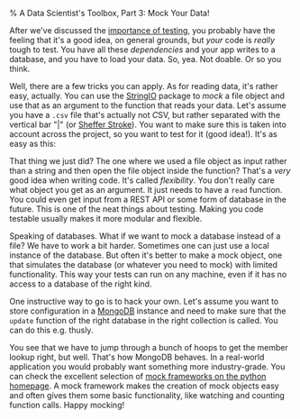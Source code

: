 % A Data Scientist's Toolbox, Part 3: Mock Your Data!

After we've discussed the [importance of testing][last], you probably
have the feeling that it's a good idea, on general grounds, but *your*
code is *really* tough to test. You have all these *dependencies* and
your app writes to a database, and you have to load your data. So,
yea. Not doable. Or so you think.

Well, there are a few tricks you can apply. As for reading data, it's
rather easy, actually. You can use the [StringIO][stringio] package to
*mock* a file object and use that as an argument to the function that
reads your data. Let's assume you have a `.csv` file that's actually
not *C*SV, but rather separated with the vertical bar "|" (or
[Sheffer Stroke][sstroke]). You want to make sure this is taken into
account across the project, so you want to test for it (good
idea!). It's as easy as this:

<insert
kind="source"
file="mockdata.py"
lines="1-13">

That thing we just did? The one where we used a file object as input
rather than a string and then open the file object inside the
function?  That's a *very* good idea when writing code. It's called
*flexibility*. You don't really care what object you get as an
argument. It just needs to have a `read` function. You could even get
input from a REST API or some form of database in the future. This is
one of the neat things about testing. Making you code testable usually
makes it more modular and flexible.

Speaking of databases. What if we want to mock a database instead of a
file? We have to work a bit harder. Sometimes one can just use a local
instance of the database. But often it's better to make a mock object,
one that simulates the database (or whatever you need to mock) with
limited functionality. This way your tests can run on any machine,
even if it has no access to a database of the right kind.

One instructive way to go is to hack your own. Let's assume you want
to store configuration in a [MongoDB][mongodb] instance and need to
make sure that the `update` function of the right database in the
right collection is called. You can do this e.g. thusly.

<insert
kind="source"
file="mockdemo"
lines="1-39">

You see that we have to jump through a bunch of hoops to get the
member lookup right, but well. That's how MongoDB behaves. In a
real-world application you would probably want something more
industry-grade. You can check the excellent selection of
[mock frameworks on the python homepage][mock]. A mock framework makes
the creation of mock objects easy and often gives them some basic
functionality, like watching and counting function calls. Happy
mocking!

[last]: https://data-adventures.com/2016/04/20/a-data-scientists-toolbox-part-2-testing-your-code/
[mock]: https://wiki.python.org/moin/PythonTestingToolsTaxonomy#Mock_Testing_Tools
[sstroke]: https://en.wikipedia.org/wiki/Sheffer_stroke
[stringio]: https://docs.python.org/2/library/stringio.html
[mongodb]: https://www.mongodb.org/

